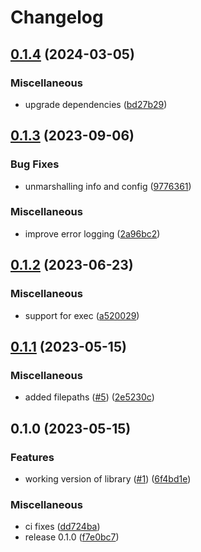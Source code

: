 # Changelog

## [0.1.4](https://github.com/rudderlabs/compose-test/compare/v0.1.3...v0.1.4) (2024-03-05)


### Miscellaneous

* upgrade dependencies ([bd27b29](https://github.com/rudderlabs/compose-test/commit/bd27b2999c8d6d007fad84dbd6e4398aa344bf6d))

## [0.1.3](https://github.com/rudderlabs/compose-test/compare/v0.1.2...v0.1.3) (2023-09-06)


### Bug Fixes

* unmarshalling info and config ([9776361](https://github.com/rudderlabs/compose-test/commit/97763617c3d951d1fee1ede95b20dd1ef43412e7))


### Miscellaneous

* improve error logging ([2a96bc2](https://github.com/rudderlabs/compose-test/commit/2a96bc2afcf0f91642d3f57ebe9dc6e33be7eaeb))

## [0.1.2](https://github.com/rudderlabs/compose-test/compare/v0.1.1...v0.1.2) (2023-06-23)


### Miscellaneous

* support for exec ([a520029](https://github.com/rudderlabs/compose-test/commit/a520029d94e156372d568b7197ccd2272a030fd1))

## [0.1.1](https://github.com/rudderlabs/compose-test/compare/v0.1.0...v0.1.1) (2023-05-15)


### Miscellaneous

* added filepaths ([#5](https://github.com/rudderlabs/compose-test/issues/5)) ([2e5230c](https://github.com/rudderlabs/compose-test/commit/2e5230ca2121652c2e50a2438993c93f1cd24dd3))

## 0.1.0 (2023-05-15)


### Features

* working version of library ([#1](https://github.com/rudderlabs/compose-test/issues/1)) ([6f4bd1e](https://github.com/rudderlabs/compose-test/commit/6f4bd1e9d3cde8fe4ba1da394415b23c11437bfe))


### Miscellaneous

* ci fixes ([dd724ba](https://github.com/rudderlabs/compose-test/commit/dd724bae3fc1b1362e44593fa1d56ea45f9b676c))
* release 0.1.0 ([f7e0bc7](https://github.com/rudderlabs/compose-test/commit/f7e0bc7fc756854da2809bfe92820da4c77f12c0))
